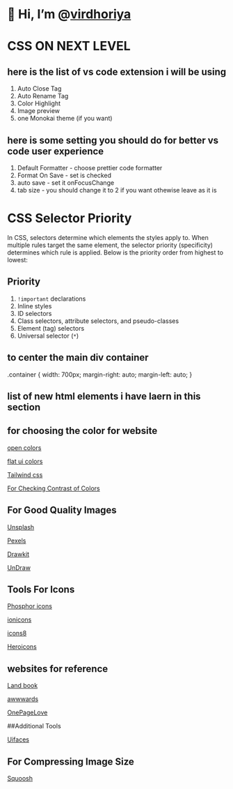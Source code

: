 # 👋 Hi, I’m @[virdhoriya](https://www.linkedin.com/in/virji-dhoriya/)
# 
# CSS ON NEXT LEVEL

## here is the list of vs code extension i will be using

1. Auto Close Tag
2. Auto Rename Tag
3. Color Highlight
4. Image preview
5. one Monokai theme (if you want)

## here is some setting you should do for better vs code user experience

1. Default Formatter - choose prettier code formatter
2. Format On Save - set is checked
3. auto save - set it onFocusChange
4. tab size - you should change it to 2 if you want othewise leave as it is

# CSS Selector Priority

In CSS, selectors determine which elements the styles apply to. When multiple rules target the same element, the selector priority (specificity) determines which rule is applied. Below is the priority order from highest to lowest:

## Priority

1. `!important` declarations
2. Inline styles
3. ID selectors
4. Class selectors, attribute selectors, and pseudo-classes
5. Element (tag) selectors
6. Universal selector (`*`)


## to center the main div container

.container {
  width: 700px;
  margin-right: auto;
  margin-left: auto;
}

## list of new html elements i have laern in this section

<section></section>
<blockquote></blockquote>
<figure></figure>


## for choosing the color for website


[open colors](https://yeun.github.io/open-color/)

[flat ui colors](https://flatuicolors.com/)

[Tailwind css](https://tailwindcss.com/docs/customizing-colors)

[For Checking Contrast of Colors](https://coolors.co/contrast-checker/495057-ffffff)

## For Good Quality Images

[Unsplash](https://unsplash.com/)

[Pexels](https://www.pexels.com/)

[Drawkit](https://www.drawkit.com/)

[UnDraw](https://www.google.com)

## Tools For Icons

[Phosphor icons](https://phosphoricons.com/)

[ionicons](https://ionic.io/ionicons/v4)

[icons8](https://icons8.com/icons)

[Heroicons](https://heroicons.com/)

## websites for reference

[Land book](https://land-book.com/)

[awwwards](https://www.awwwards.com/)

[OnePageLove](https://onepagelove.com/)

##Additional Tools 

[Uifaces]()

## For Compressing Image Size

[Squoosh](https://squoosh.app/)